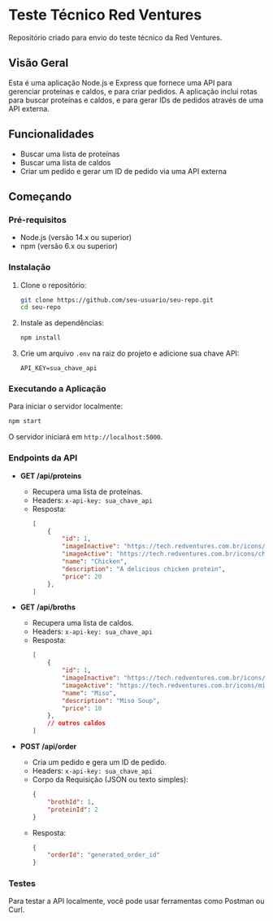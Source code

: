 # Teste Técnico Red Ventures

Repositório criado para envio do teste técnico da Red Ventures.

## Visão Geral

Esta é uma aplicação Node.js e Express que fornece uma API para gerenciar proteínas e caldos, e para criar pedidos. A aplicação inclui rotas para buscar proteínas e caldos, e para gerar IDs de pedidos através de uma API externa.

## Funcionalidades

- Buscar uma lista de proteínas
- Buscar uma lista de caldos
- Criar um pedido e gerar um ID de pedido via uma API externa

## Começando

### Pré-requisitos

- Node.js (versão 14.x ou superior)
- npm (versão 6.x ou superior)

### Instalação

1. Clone o repositório:

    ```bash
    git clone https://github.com/seu-usuario/seu-repo.git
    cd seu-repo
    ```

2. Instale as dependências:

    ```bash
    npm install
    ```

3. Crie um arquivo `.env` na raiz do projeto e adicione sua chave API:

    ```env
    API_KEY=sua_chave_api
    ```

### Executando a Aplicação

Para iniciar o servidor localmente:

```bash
npm start
```

O servidor iniciará em `http://localhost:5000`.

### Endpoints da API

- **GET /api/proteins**
  - Recupera uma lista de proteínas.
  - Headers: `x-api-key: sua_chave_api`
  - Resposta:
    ```json
    [
        {
            "id": 1,
            "imageInactive": "https://tech.redventures.com.br/icons/chicken/inactive.svg",
            "imageActive": "https://tech.redventures.com.br/icons/chicken/active.svg",
            "name": "Chicken",
            "description": "A delicious chicken protein",
            "price": 20
        },
    ]
    ```

- **GET /api/broths**
  - Recupera uma lista de caldos.
  - Headers: `x-api-key: sua_chave_api`
  - Resposta:
    ```json
    [
        {
            "id": 1,
            "imageInactive": "https://tech.redventures.com.br/icons/miso/inactive.svg",
            "imageActive": "https://tech.redventures.com.br/icons/miso/active.svg",
            "name": "Miso",
            "description": "Miso Soup",
            "price": 10
        },
        // outros caldos
    ]
    ```

- **POST /api/order**
  - Cria um pedido e gera um ID de pedido.
  - Headers: `x-api-key: sua_chave_api`
  - Corpo da Requisição (JSON ou texto simples):
    ```json
    {
        "brothId": 1,
        "proteinId": 2
    }
    ```
  - Resposta:
    ```json
    {
        "orderId": "generated_order_id"
    }
    ```

### Testes

Para testar a API localmente, você pode usar ferramentas como Postman ou Curl.
